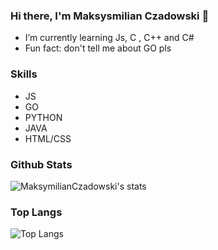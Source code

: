### Hi there, I'm Maksysmilian Czadowski 👋


- I’m currently learning Js, C , C++ and C#
- Fun fact: don't tell me about GO pls

### Skills

- JS
- GO
- PYTHON
- JAVA
- HTML/CSS

### Github Stats

![MaksymilianCzadowski's stats](https://github-readme-stats.vercel.app/api?username=MaksymilianCzadowski&count_private=true&show_icons=true&theme=radical) 

### Top Langs

![Top Langs](https://github-readme-stats.vercel.app/api/top-langs/?username=MaksymilianCzadowski&show_icons=true&theme=radical)
